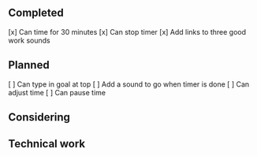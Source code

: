 ## Completed

[x] Can time for 30 minutes
[x] Can stop timer
[x] Add links to three good work sounds

## Planned

[ ] Can type in goal at top
[ ] Add a sound to go when timer is done
[ ] Can adjust time
[ ] Can pause time


## Considering

## Technical work
